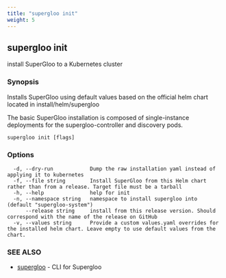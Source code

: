 ```yaml
---
title: "supergloo init"
weight: 5
---
```

## supergloo init

install SuperGloo to a Kubernetes cluster

### Synopsis

Installs SuperGloo using default values based on the official helm chart located in install/helm/supergloo

The basic SuperGloo installation is composed of single-instance deployments for the supergloo-controller and discovery pods. 


```
supergloo init [flags]
```

### Options

```
  -d, --dry-run            Dump the raw installation yaml instead of applying it to kubernetes
  -f, --file string        Install SuperGloo from this Helm chart rather than from a release. Target file must be a tarball
  -h, --help               help for init
  -n, --namespace string   namespace to install supergloo into (default "supergloo-system")
      --release string     install from this release version. Should correspond with the name of the release on GitHub
  -v, --values string      Provide a custom values.yaml overrides for the installed helm chart. Leave empty to use default values from the chart.
```

### SEE ALSO

* [supergloo](../supergloo)	 - CLI for Supergloo


